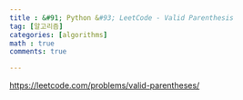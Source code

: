 ```yaml
---
title : &#91; Python &#93; LeetCode - Valid Parenthesis
tag: [알고리즘]
categories: [algorithms]
math : true
comments: true

---
```


https://leetcode.com/problems/valid-parentheses/

